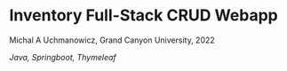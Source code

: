 # Inventory Full-Stack CRUD Webapp
Michal A Uchmanowicz, Grand Canyon University, 2022

*Java, Springboot, Thymeleaf*

